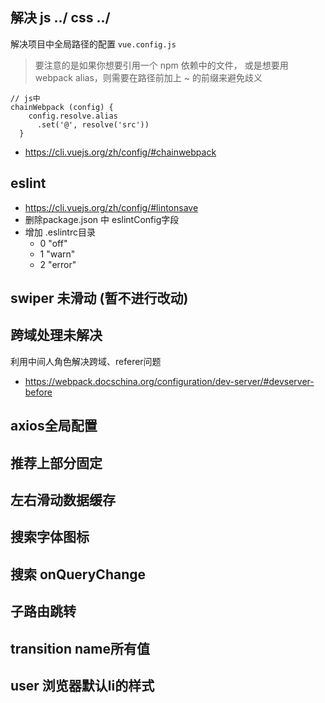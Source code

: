 ## 解决 js ../ css ../
解决项目中全局路径的配置
`vue.config.js`

> 要注意的是如果你想要引用一个 npm 依赖中的文件，
或是想要用 webpack alias，则需要在路径前加上 ~ 的前缀来避免歧义

```
// js中
chainWebpack (config) {
    config.resolve.alias
      .set('@', resolve('src'))
  }
```
- https://cli.vuejs.org/zh/config/#chainwebpack
## eslint

- https://cli.vuejs.org/zh/config/#lintonsave
- 删除package.json 中 eslintConfig字段
- 增加 .eslintrc目录
  - 0 "off"
  - 1 "warn"
  - 2 "error"

## swiper 未滑动 (暂不进行改动)

## 跨域处理未解决

利用中间人角色解决跨域、referer问题
- https://webpack.docschina.org/configuration/dev-server/#devserver-before

## axios全局配置
## 推荐上部分固定
## 左右滑动数据缓存
## 搜索字体图标
## 搜索 onQueryChange
## 子路由跳转
## transition name所有值
## user 浏览器默认li的样式
